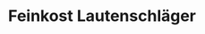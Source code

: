 ---
title: "Feinkost Lautenschläger"
url: /bad-homburg-v-d-hoehe/feinkost-lautenschlaeger/
shop: Lebensmittel
---